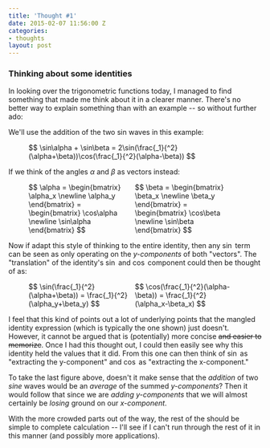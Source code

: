 ```yaml
---
title: 'Thought #1'
date: 2015-02-07 11:56:00 Z
categories:
- thoughts
layout: post
---
```


### Thinking about some identities

In looking over the trigonometric functions today, I managed to find something that made me think about it in a clearer manner. There's no better way to explain something than with an example -- so without further ado:

We'll use the addition of the two sin waves in this example:

<figure>
$$
    \sin\alpha + \sin\beta = 2\sin(\frac{_1}{^2}(\alpha+\beta))\cos(\frac{_1}{^2}(\alpha-\beta))
$$
</figure>

If we think of the angles $\alpha$ and $\beta$ as vectors instead:

<figure>
<div style="width:49%;display:inline-block;">
$$
    \alpha =
    \begin{bmatrix}
        \alpha_x \newline 
        \alpha_y
    \end{bmatrix} =
    \begin{bmatrix}
        \cos\alpha \newline 
        \sin\alpha
    \end{bmatrix}
$$
</div>
<div style="width:49%;display:inline-block;">
$$
    \beta =
    \begin{bmatrix}
        \beta_x \newline 
        \beta_y
    \end{bmatrix} =
    \begin{bmatrix}
        \cos\beta \newline 
        \sin\beta
    \end{bmatrix}
$$
</div>
</figure>

Now if adapt this style of thinking to the entire identity, then any $\sin$ term can be seen as only operating on the *y-components* of both "vectors". The "translation" of the identity's $\sin$ and $\cos$ component could then be thought of as:

<figure>
    <div style="width:49%;display:inline-block;">
    $$ \sin(\frac{_1}{^2}(\alpha+\beta)) = \frac{_1}{^2}(\alpha_y+\beta_y) $$
    </div>
    <div style="width:49%;display:inline-block;">
    $$ \cos(\frac{_1}{^2}(\alpha-\beta)) = \frac{_1}{^2}(\alpha_x-\beta_x) $$
    </div>
</figure>

I feel that this kind of points out a lot of underlying points that the mangled identity expression (which is typically the one shown) just doesn't. However, it cannot be argued that is (potentially) more concise ~~and easier to memorize~~. Once I had this thought out, I could then easily see why this identity held the values that it did. From this one can then think of $\sin$ as "extracting the y-component" and $\cos$ as "extracting the x-component."

To take the last figure above, doesn't it make sense that the *addition* of two *sine* waves would be an *average* of the summed *y-components*? Then it would follow that since we are *adding y-components* that we will almost certainly be *losing* ground on our *x-component*.

With the more crowded parts out of the way, the rest of the should be simple to complete calculation -- I'll see if I can't run through the rest of it in this manner (and possibly more applications).


[1]: http://en.wikipedia.org/wiki/Beat_%28acoustics%29#Mathematics_and_physics_of_beat_tones
